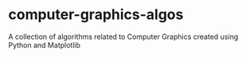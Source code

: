 # computer-graphics-algos
A collection of algorithms related to Computer Graphics 
created using Python and Matplotlib
